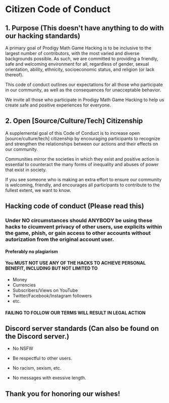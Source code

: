 # Citizen Code of Conduct

## 1. Purpose (This doesn't have anything to do with our hacking standards)

A primary goal of Prodigy Math Game Hacking is to be inclusive to the largest number of contributors, with the most varied and diverse backgrounds possible. As such, we are committed to providing a friendly, safe and welcoming environment for all, regardless of gender, sexual orientation, ability, ethnicity, socioeconomic status, and religion (or lack thereof).

This code of conduct outlines our expectations for all those who participate in our community, as well as the consequences for unacceptable behavior.

We invite all those who participate in Prodigy Math Game Hacking to help us create safe and positive experiences for everyone.

## 2. Open [Source/Culture/Tech] Citizenship

A supplemental goal of this Code of Conduct is to increase open [source/culture/tech] citizenship by encouraging participants to recognize and strengthen the relationships between our actions and their effects on our community.

Communities mirror the societies in which they exist and positive action is essential to counteract the many forms of inequality and abuses of power that exist in society.

If you see someone who is making an extra effort to ensure our community is welcoming, friendly, and encourages all participants to contribute to the fullest extent, we want to know.

## Hacking code of conduct (Please read this)

### Under NO circumstances should ANYBODY be using these hacks to cicumvent privacy of other users, use explicits within the game, phish, or gain access to other accounts without autorization from the original account user.

#### Preferably no plagiarism

#### You MUST NOT USE **ANY** OF THE HACKS TO ACHIEVE PERSONAL BENEFIT, INCLUDING BUT NOT LIMITED TO

- Money
- Currencies
- Subscribers/Views on YouTube
- Twitter/Facebook/Instagram followers
- etc.

#### FAILING TO FOLLOW OUR TERMS WILL RESULT IN LEGAL ACTION

## Discord server standards (Can also be found on the Discord server.)

- No NSFW

- Be respectful to other users.

- No racism, sexism, etc.

- No messages with exessive length.

## Thank you for honoring our wishes!
